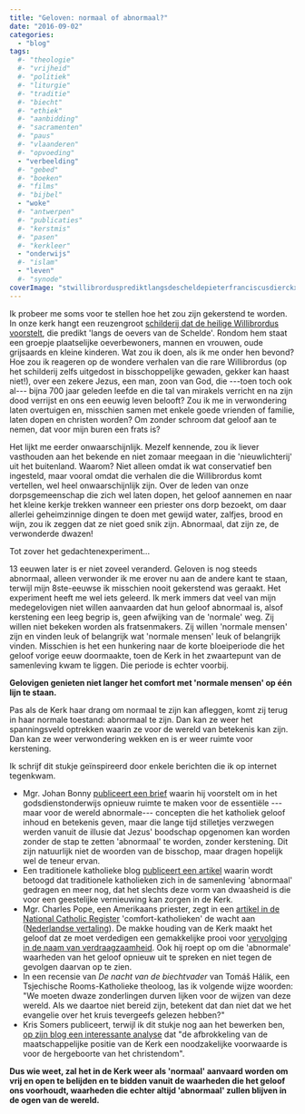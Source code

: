 ```yaml
---
title: "Geloven: normaal of abnormaal?"
date: "2016-09-02"
categories: 
  - "blog"
tags:
  #- "theologie"
  #- "vrijheid"
  #- "politiek"
  #- "liturgie"
  #- "traditie"
  #- "biecht"
  #- "ethiek"
  #- "aanbidding"
  #- "sacramenten"
  #- "paus"
  #- "vlaanderen"
  #- "opvoeding"
  - "verbeelding"
  #- "gebed"
  #- "boeken"
  #- "films"
  #- "bijbel"
  - "woke"
  #- "antwerpen"
  #- "publicaties"
  #- "kerstmis"
  #- "pasen"
  #- "kerkleer"
  - "onderwijs"
  #- "islam"
  - "leven"
  #- "synode"
coverImage: "stwillibrordusprediktlangsdescheldepieterfranciscusdierckx1939heilighartkerkantwerpen1.png"
---
```


Ik probeer me soms voor te stellen hoe het zou zijn gekerstend te worden. In onze kerk hangt een reuzengroot [schilderij dat de heilige Willibrordus voorstelt](/blog/onvanzelfsprekend/), die predikt 'langs de oevers van de Schelde'. Rondom hem staat een groepje plaatselijke oeverbewoners, mannen en vrouwen, oude grijsaards en kleine kinderen. Wat zou ik doen, als ik me onder hen bevond? Hoe zou ik reageren op de wondere verhalen van die rare Willibrordus (op het schilderij zelfs uitgedost in bisschoppelijke gewaden, gekker kan haast niet!), over een zekere Jezus, een man, zoon van God, die ---toen toch ook al--- bijna 700 jaar geleden leefde en die tal van mirakels verricht en na zijn dood verrijst en ons een eeuwig leven belooft? Zou ik me in verwondering laten overtuigen en, misschien samen met enkele goede vrienden of familie, laten dopen en christen worden? Om zonder schroom dat geloof aan te nemen, dat voor mijn buren een frats is?

Het lijkt me eerder onwaarschijnlijk. Mezelf kennende, zou ik liever vasthouden aan het bekende en niet zomaar meegaan in die 'nieuwlichterij' uit het buitenland. Waarom? Niet alleen omdat ik wat conservatief ben ingesteld, maar vooral omdat die verhalen die die Willibrordus komt vertellen, wel heel onwaarschijnlijk zijn. Over de leden van onze dorpsgemeenschap die zich wel laten dopen, het geloof aannemen en naar het kleine kerkje trekken wanneer een priester ons dorp bezoekt, om daar allerlei geheimzinnige dingen te doen met gewijd water, zalfjes, brood en wijn, zou ik zeggen dat ze niet goed snik zijn. Abnormaal, dat zijn ze, de verwonderde dwazen!

Tot zover het gedachtenexperiment...

13 eeuwen later is er niet zoveel veranderd. Geloven is nog steeds abnormaal, alleen verwonder ik me erover nu aan de andere kant te staan, terwijl mijn 8ste-eeuwse ik misschien nooit gekerstend was geraakt. Het experiment heeft me wel iets geleerd. Ik merk immers dat veel van mijn medegelovigen niet willen aanvaarden dat hun geloof abnormaal is, alsof kerstening een leeg begrip is, geen afwijking van de 'normale' weg. Zij willen niet bekeken worden als fratsenmakers. Zij willen 'normale mensen' zijn en vinden leuk of belangrijk wat 'normale mensen' leuk of belangrijk vinden. Misschien is het een hunkering naar de korte bloeiperiode die het geloof vorige eeuw doormaakte, toen de Kerk in het zwaartepunt van de samenleving kwam te liggen. Die periode is echter voorbij.

**Gelovigen genieten niet langer het comfort met 'normale mensen' op één lijn te staan.**

Pas als de Kerk haar drang om normaal te zijn kan afleggen, komt zij terug in haar normale toestand: abnormaal te zijn. Dan kan ze weer het spanningsveld optrekken waarin ze voor de wereld van betekenis kan zijn. Dan kan ze weer verwondering wekken en is er weer ruimte voor kerstening.

Ik schrijf dit stukje geïnspireerd door enkele berichten die ik op internet tegenkwam.

- Mgr. Johan Bonny [publiceert een brief](https://www.kerknet.be/kerknet-redactie/nieuws/bisschoppen-willen-weer-meer-kennis-godsdienstles?utm_medium=twitter&utm_source=twitterfeed) waarin hij voorstelt om in het godsdienstonderwijs opnieuw ruimte te maken voor de essentiële ---maar voor de wereld abnormale--- concepten die het katholiek geloof inhoud en betekenis geven, maar die lange tijd stilletjes verzwegen werden vanuit de illusie dat Jezus' boodschap opgenomen kan worden zonder de stap te zetten 'abnormaal' te worden, zonder kerstening. Dit zijn natuurlijk niet de woorden van de bisschop, maar dragen hopelijk wel de teneur ervan.
- Een traditionele katholieke blog [publiceert een artikel](http://www.newliturgicalmovement.org/2016/08/are-traditional-catholics-weird.html?utm_source=feedburner&utm_medium=feed&utm_campaign=Feed:+TheNewLiturgicalMovement+(New+Liturgical+Movement)&m=1) waarin wordt betoogd dat traditionele katholieken zich in de samenleving 'abnormaal' gedragen en meer nog, dat het slechts deze vorm van dwaasheid is die voor een geestelijke vernieuwing kan zorgen in de Kerk.
- Mgr. Charles Pope, een Amerikaans priester, zegt in een [artikel in de National Catholic Register](http://www.ncregister.com/blog/msgr-pope/comfort-catholicism-has-to-go-it-is-time-to-prepare-for-persecution/#.V7pC5OjEaEk.twitter) 'comfort-katholieken' de wacht aan ([Nederlandse vertaling](https://geudens.wordpress.com/2016/08/31/mgr-charles-pope-genoeg-comfort-katholicisme-de-kerk-moet-zich-voorbereiden-op-vervolging/)). De makke houding van de Kerk maakt het geloof dat ze moet verdedigen een gemakkelijke prooi voor [vervolging in de naam van verdraagzaamheid](http://www.jeanjacquesdegucht.be/opiniestukken/opinie/item/617-de-gepropageerde-openheid-van-de-katholieke-dialoogschool-is-slechts-een-facade). Ook hij roept op om die 'abnormale' waarheden van het geloof opnieuw uit te spreken en niet tegen de gevolgen daarvan op te zien.
- In een recensie van _De nacht van de biechtvader_ van Tomáš Hálik, een Tsjechische Rooms-Katholieke theoloog, las ik volgende wijze woorden: "We moeten dwaze zonderlingen durven lijken voor de wijzen van deze wereld. Als we daartoe niet bereid zijn, betekent dat dan niet dat we het evangelie over het kruis tevergeefs gelezen hebben?"
- Kris Somers publiceert, terwijl ik dit stukje nog aan het bewerken ben, [op zijn blog een interessante analyse](http://ksomers7.wixsite.com/fossanova/single-post/2016/09/01/Het-is-hier-gedaan-met-het-christendom) dat "de afbrokkeling van de maatschappelijke positie van de Kerk een noodzakelijke voorwaarde is voor de hergeboorte van het christendom".

**Dus wie weet, zal het in de Kerk weer als 'normaal' aanvaard worden om vrij en open te belijden en te bidden vanuit de waarheden die het geloof ons voorhoudt, waarheden die echter altijd 'abnormaal' zullen blijven in de ogen van de wereld.**
